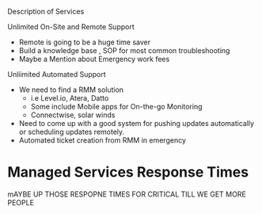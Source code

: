 Description of Services

Unlimited On-Site and Remote Support
- Remote is going to be a huge time saver 
- Build a knowledge base , SOP for most common troubleshooting
- Maybe a Mention about Emergency work fees

Unliimited Automated Support 

- We need to find a RMM solution 
	- i.e Level.io, Atera, Datto
	- Some include Mobile apps for On-the-go Monitoring
	- Connectwise, solar winds
- Need to come up with a good system for pushing updates automatically or scheduling updates remotely.
- Automated ticket creation from RMM in emergency

# Managed Services Response Times
mAYBE UP THOSE RESPOPNE TIMES FOR CRITICAL TILL WE GET MORE PEOPLE